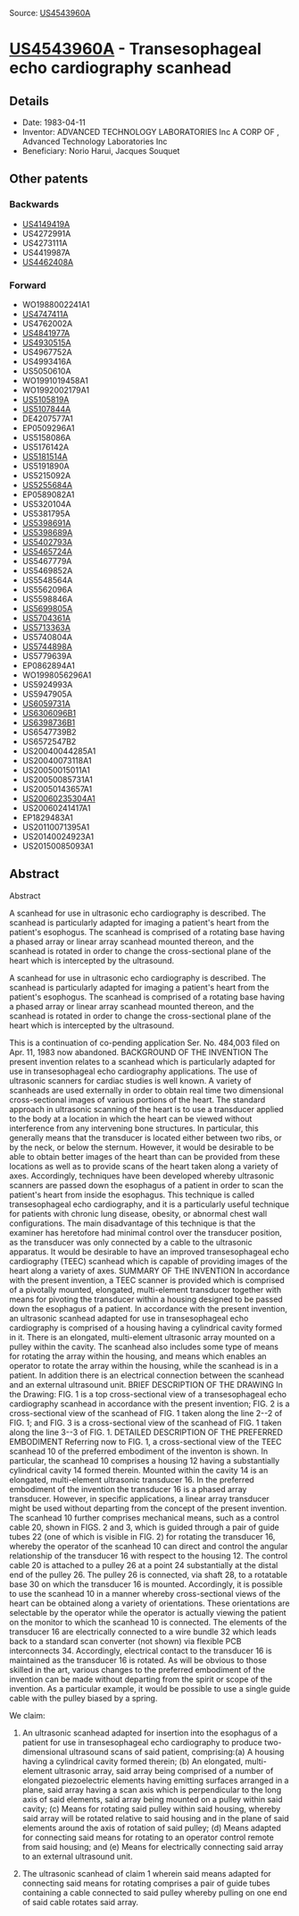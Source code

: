 Source: [US4543960A](https://patents.google.com/patent/US4543960A)

# [US4543960A](US4543960A.md) - Transesophageal echo cardiography scanhead

## Details

* Date: 1983-04-11
* Inventor: ADVANCED TECHNOLOGY LABORATORIES Inc A CORP OF
  , 
    Advanced Technology Laboratories Inc
* Beneficiary: Norio Harui, Jacques Souquet

## Other patents

### Backwards
 * [US4149419A](US4149419A.md)
 * US4272991A
 * US4273111A
 * US4419987A
 * [US4462408A](US4462408A.md)
### Forward
 * WO1988002241A1
 * [US4747411A](US4747411A.md)
 * US4762002A
 * [US4841977A](US4841977A.md)
 * [US4930515A](US4930515A.md)
 * US4967752A
 * US4993416A
 * US5050610A
 * WO1991019458A1
 * WO1992002179A1
 * [US5105819A](US5105819A.md)
 * [US5107844A](US5107844A.md)
 * DE4207577A1
 * EP0509296A1
 * US5158086A
 * US5176142A
 * [US5181514A](US5181514A.md)
 * US5191890A
 * US5215092A
 * [US5255684A](US5255684A.md)
 * EP0589082A1
 * US5320104A
 * US5381795A
 * [US5398691A](US5398691A.md)
 * [US5398689A](US5398689A.md)
 * [US5402793A](US5402793A.md)
 * [US5465724A](US5465724A.md)
 * US5467779A
 * US5469852A
 * US5548564A
 * US5562096A
 * US5598846A
 * [US5699805A](US5699805A.md)
 * [US5704361A](US5704361A.md)
 * [US5713363A](US5713363A.md)
 * US5740804A
 * [US5744898A](US5744898A.md)
 * US5779639A
 * EP0862894A1
 * WO1998056296A1
 * US5924993A
 * US5947905A
 * [US6059731A](US6059731A.md)
 * [US6306096B1](US6306096B1.md)
 * [US6398736B1](US6398736B1.md)
 * US6547739B2
 * US6572547B2
 * US20040044285A1
 * US20040073118A1
 * US20050015011A1
 * US20050085731A1
 * US20050143657A1
 * [US20060235304A1](US20060235304A1.md)
 * US20060241417A1
 * EP1829483A1
 * US20110071395A1
 * US20140024923A1
 * US20150085093A1
## Abstract

Abstract

A scanhead for use in ultrasonic echo cardiography is described. The scanhead is particularly adapted for imaging a patient's heart from the patient's esophogus. The scanhead is comprised of a rotating base having a phased array or linear array scanhead mounted thereon, and the scanhead is rotated in order to change the cross-sectional plane of the heart which is intercepted by the ultrasound.



A scanhead for use in ultrasonic echo cardiography is described. The scanhead is particularly adapted for imaging a patient's heart from the patient's esophogus. The scanhead is comprised of a rotating base having a phased array or linear array scanhead mounted thereon, and the scanhead is rotated in order to change the cross-sectional plane of the heart which is intercepted by the ultrasound.

This is a continuation of co-pending application Ser. No. 484,003 filed on Apr. 11, 1983 now abandoned.
BACKGROUND OF THE INVENTION
The present invention relates to a scanhead which is particularly adapted for use in transesophageal echo cardiography applications.
The use of ultrasonic scanners for cardiac studies is well known. A variety of scanheads are used externally in order to obtain real time two dimensional cross-sectional images of various portions of the heart. The standard approach in ultrasonic scanning of the heart is to use a transducer applied to the body at a location in which the heart can be viewed without interference from any intervening bone structures. In particular, this generally means that the transducer is located either between two ribs, or by the neck, or below the sternum. However, it would be desirable to be able to obtain better images of the heart than can be provided from these locations as well as to provide scans of the heart taken along a variety of axes. Accordingly, techniques have been developed whereby ultrasonic scanners are passed down the esophagus of a patient in order to scan the patient's heart from inside the esophagus. This technique is called transesophageal echo cardiography, and it is a particularly useful technique for patients with chronic lung disease, obesity, or abnormal chest wall configurations.
The main disadvantage of this technique is that the examiner has heretofore had minimal control over the transducer position, as the transducer was only connected by a cable to the ultrasonic apparatus.
It would be desirable to have an improved transesophageal echo cardiography (TEEC) scanhead which is capable of providing images of the heart along a variety of axes.
SUMMARY OF THE INVENTION
In accordance with the present invention, a TEEC scanner is provided which is comprised of a pivotally mounted, elongated, multi-element transducer together with means for pivoting the transducer within a housing designed to be passed down the esophagus of a patient.
In accordance with the present invention, an ultrasonic scanhead adapted for use in transesophageal echo cardiography is comprised of a housing having a cylindrical cavity formed in it. There is an elongated, multi-element ultrasonic array mounted on a pulley within the cavity. The scanhead also includes some type of means for rotating the array within the housing, and means which enables an operator to rotate the array within the housing, while the scanhead is in a patient. In addition there is an electrical connection between the scanhead and an external ultrasound unit.
BRIEF DESCRIPTION OF THE DRAWING
In the Drawing:
FIG. 1 is a top cross-sectional view of a transesophageal echo cardiography scanhead in accordance with the present invention;
FIG. 2 is a cross-sectional view of the scanhead of FIG. 1 taken along the line 2--2 of FIG. 1; and
FIG. 3 is a cross-sectional view of the scanhead of FIG. 1 taken along the line 3--3 of FIG. 1.
DETAILED DESCRIPTION OF THE PREFERRED EMBODIMENT
Referring now to FIG. 1, a cross-sectional view of the TEEC scanhead 10 of the preferred embodiment of the inventon is shown. In particular, the scanhead 10 comprises a housing 12 having a substantially cylindrical cavity 14 formed therein. Mounted within the cavity 14 is an elongated, multi-element ultrasonic transducer 16. In the preferred embodiment of the invention the transducer 16 is a phased array transducer. However, in specific applications, a linear array transducer might be used without departing from the concept of the present invention.
The scanhead 10 further comprises mechanical means, such as a control cable 20, shown in FIGS. 2 and 3, which is guided through a pair of guide tubes 22 (one of which is visible in FIG. 2) for rotating the transducer 16, whereby the operator of the scanhead 10 can direct and control the angular relationship of the transducer 16 with respect to the housing 12. The control cable 20 is attached to a pulley 26 at a point 24 substantially at the distal end of the pulley 26. The pulley 26 is connected, via shaft 28, to a rotatable base 30 on which the transducer 16 is mounted. Accordingly, it is possible to use the scanhead 10 in a manner whereby cross-sectional views of the heart can be obtained along a variety of orientations. These orientations are selectable by the operator while the operator is actually viewing the patient on the monitor to which the scanhead 10 is connected.
The elements of the transducer 16 are electrically connected to a wire bundle 32 which leads back to a standard scan converter (not shown) via flexible PCB interconnects 34. Accordingly, electrical contact to the transducer 16 is maintained as the transducer 16 is rotated.
As will be obvious to those skilled in the art, various changes to the preferred embodiment of the invention can be made without departing from the spirit or scope of the invention. As a particular example, it would be possible to use a single guide cable with the pulley biased by a spring.

We claim:
 
1. An ultrasonic scanhead adapted for insertion into the esophagus of a patient for use in transesophageal echo cardiography to produce two-dimensional ultrasound scans of said patient, comprising:(a) A housing having a cylindrical cavity formed therein; (b) An elongated, multi-element ultrasonic array, said array being comprised of a number of elongated piezoelectric elements having emitting surfaces arranged in a plane, said array having a scan axis which is perpendicular to the long axis of said elements, said array being mounted on a pulley within said cavity; (c) Means for rotating said pulley within said housing, whereby said array will be rotated relative to said housing and in the plane of said elements around the axis of rotation of said pulley; (d) Means adapted for connecting said means for rotating to an operator control remote from said housing; and (e) Means for electrically connecting said array to an external ultrasound unit. 

  
2. The ultrasonic scanhead of claim 1 wherein said means adapted for connecting said means for rotating comprises a pair of guide tubes containing a cable connected to said pulley whereby pulling on one end of said cable rotates said array.
